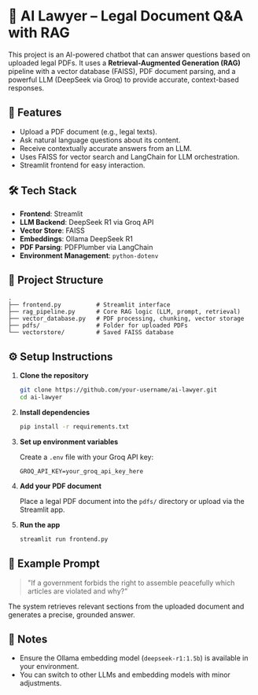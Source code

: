 # 🧠 AI Lawyer – Legal Document Q&A with RAG

This project is an AI-powered chatbot that can answer questions based on uploaded legal PDFs. It uses a **Retrieval-Augmented Generation (RAG)** pipeline with a vector database (FAISS), PDF document parsing, and a powerful LLM (DeepSeek via Groq) to provide accurate, context-based responses.

## 🚀 Features

- Upload a PDF document (e.g., legal texts).
- Ask natural language questions about its content.
- Receive contextually accurate answers from an LLM.
- Uses FAISS for vector search and LangChain for LLM orchestration.
- Streamlit frontend for easy interaction.

## 🛠️ Tech Stack

- **Frontend**: Streamlit  
- **LLM Backend**: DeepSeek R1 via Groq API  
- **Vector Store**: FAISS  
- **Embeddings**: Ollama DeepSeek R1  
- **PDF Parsing**: PDFPlumber via LangChain  
- **Environment Management**: `python-dotenv`

## 📁 Project Structure

```
.
├── frontend.py          # Streamlit interface
├── rag_pipeline.py      # Core RAG logic (LLM, prompt, retrieval)
├── vector_database.py   # PDF processing, chunking, vector storage
├── pdfs/                # Folder for uploaded PDFs
└── vectorstore/         # Saved FAISS database
```

## ⚙️ Setup Instructions

1. **Clone the repository**
   ```bash
   git clone https://github.com/your-username/ai-lawyer.git
   cd ai-lawyer
   ```

2. **Install dependencies**
   ```bash
   pip install -r requirements.txt
   ```

3. **Set up environment variables**

   Create a `.env` file with your Groq API key:
   ```
   GROQ_API_KEY=your_groq_api_key_here
   ```

4. **Add your PDF document**

   Place a legal PDF document into the `pdfs/` directory or upload via the Streamlit app.

5. **Run the app**
   ```bash
   streamlit run frontend.py
   ```

## 🧪 Example Prompt

> "If a government forbids the right to assemble peacefully which articles are violated and why?"

The system retrieves relevant sections from the uploaded document and generates a precise, grounded answer.

## 📌 Notes

- Ensure the Ollama embedding model (`deepseek-r1:1.5b`) is available in your environment.
- You can switch to other LLMs and embedding models with minor adjustments.

